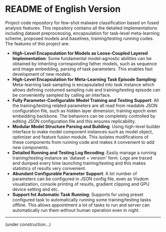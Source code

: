 # README of English Version

Project code repository for few-shot malware classification based on fused analysis features. This repository contains all the detailed implementations including dataset preprocessing, encapsulation for task-level meta-learning scheme, proposed models and baselines, training/testing running codes. The features of this project are:

- **High-Level Encapsulation for Models as Loose-Coupled Layered Implementation**: Some fundamental model-agnostic abilities can be obtained by inheriting corresponding father models, such as sequence and image embedding, parsing of task parameters. This enables fast development of new models.
- **High-Level Encapsulation for Meta-Learning Task Episode Sampling**: Meta-learning task sampling is encapsulated into task instance which allows defining costumed sampling rule and training/testing episode can be conveniently sampled by calling an interface.
- **Fully Parameter-Configurable Model Training and Testing Support**: All the training/testing related parameters are all read from readable JSON configuration file, such as hidden layer dimension, training epoch even embedding backbone. The behaviors can be completely controlled by editing JSON configuration file and this ensures replicability.
- **Modular Model Structure Parsing and Building**: Using high-level builder interface to make model component instances such as model object, optimizer and feature fusion module. This isolates modifications of these components from running code and makes it convenient to add new components. 
- **Detailed Running and Testing Log Recoding**: Easily manage a running training/testing instance as 'dataset + version' form. Logs are traced and dumped every time launching training/testing and this makes statistics of results very convenient.
- **Abundant Configurable Parameter Support**: A lot number of parameters can be configured in JSON config file, even as Visdom visualization, console printing of results, gradient clipping and GPU device setting and etc.
- **Support fot Automatic Task Running**: Supports for using preset configured task to automatically running some training/testing tasks offline. This allows appointment a lot of tasks to run and server can automatically run them without human operation even in night.

---

(under construction...)